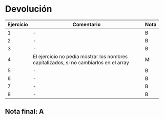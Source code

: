 # Devolución

| Ejercicio | Comentario                                                                            | Nota |
| --------- | ------------------------------------------------------------------------------------- | ---- |
| 1         | -                                                                                     | B    |
| 2         | -                                                                                     | B    |
| 3         | -                                                                                     | B    |
| 4         | El ejercicio no pedia mostrar los nombres capitalizados, si no cambiarlos en el array | M    |
| 5         | -                                                                                     | B    |
| 6         | -                                                                                     | B    |
| 7         | -                                                                                     | B    |
| 8         | -                                                                                     | B    |

## Nota final: **A**
